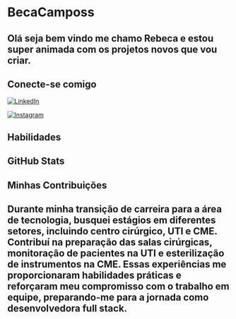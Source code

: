 # BecaCamposs
## Olá seja bem vindo me chamo Rebeca e estou super animada com os projetos novos que vou criar.
## Conecte-se comigo
[![LinkedIn](https://img.shields.io/badge/LinkedIn-4822F5?style=for-the-badge&logo=linkedin&logoColor=F7F7F7)](https://www.linkedin.com/in/rebeca-caroline-ferreira-campos-9601512ba/) 

 [![Instagram](https://img.shields.io/badge/-Instagram-%23E4405F?style=for-the-badge&logo=instagram&logoColor=white)](https://www.instagram.com/beca_camposs/)
## Habilidades

## GitHub Stats

## Minhas Contribuições 
## Durante minha transição de carreira para a área de tecnologia, busquei estágios em diferentes setores, incluindo centro cirúrgico, UTI e CME. Contribuí na preparação das salas cirúrgicas, monitoração de pacientes na UTI e esterilização de instrumentos na CME. Essas experiências me proporcionaram habilidades práticas e reforçaram meu compromisso com o trabalho em equipe, preparando-me para a jornada como desenvolvedora full stack.